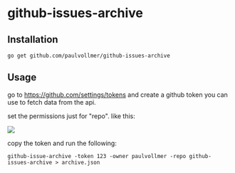 # github-issues-archive


## Installation
```
go get github.com/paulvollmer/github-issues-archive
```


## Usage

go to https://github.com/settings/tokens and create a github token you can use to fetch data from the api.

set the permissions just for "repo". like this:

![](https://i.imgur.com/l068nn4.png)

copy the token and run the following:

```
github-issue-archive -token 123 -owner paulvollmer -repo github-issues-archive > archive.json
```
